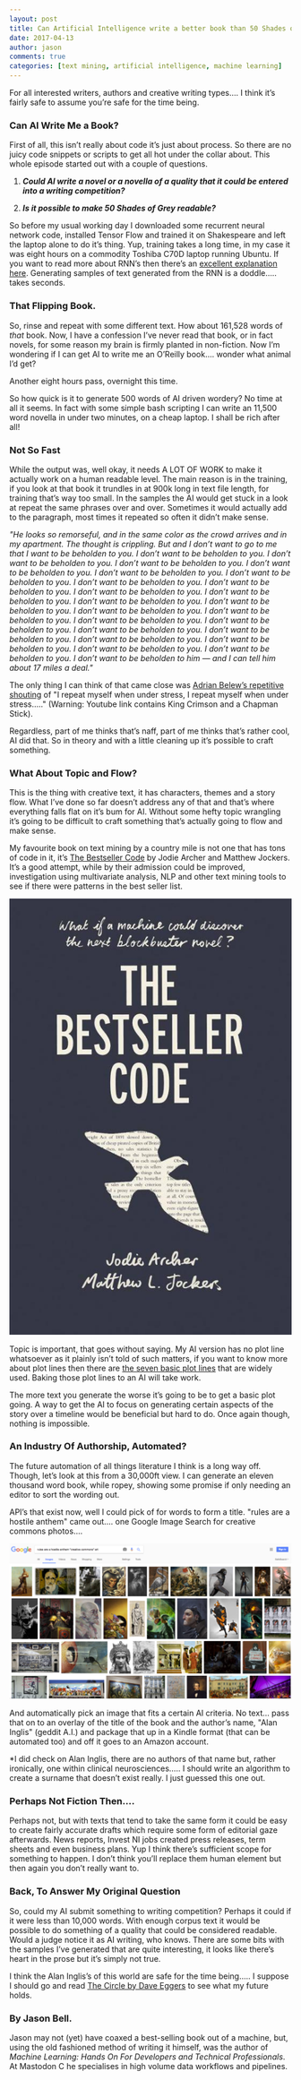 ```yaml
---
layout: post
title: Can Artificial Intelligence write a better book than 50 Shades of Grey?
date: 2017-04-13
author: jason
comments: true
categories: [text mining, artificial intelligence, machine learning]
---
```


For all interested writers, authors and creative writing types…. I think it’s fairly safe to assume you’re safe for the time being.

<!--more-->

### **Can AI Write Me a Book?**

First of all, this isn’t really about code it’s just about process. So there are no juicy code snippets or scripts to get all hot under the collar about. This whole episode started out with a couple of questions.

1. **_Could AI write a novel or a novella of a quality that it could be entered into a writing competition?_**

2. **_Is it possible to make 50 Shades of Grey readable?_**


So before my usual working day I downloaded some recurrent neural network code, installed Tensor Flow and trained it on Shakespeare and left the laptop alone to do it’s thing. Yup, training takes a long time, in my case it was eight hours on a commodity Toshiba C70D laptop running Ubuntu. If you want to read more about RNN’s then there’s an [excellent explanation here](http://karpathy.github.io/2015/05/21/rnn-effectiveness/). Generating samples of text generated from the RNN is a doddle….. takes seconds.

### **That Flipping Book.**

So, rinse and repeat with some different text. How about 161,528 words of *that* book. Now, I have a confession I’ve never read that book, or in fact novels, for some reason my brain is firmly planted in non-fiction. Now I’m wondering if I can get AI to write me an O’Reilly book…. wonder what animal I’d get?

Another eight hours pass, overnight this time.

So how quick is it to generate 500 words of AI driven wordery? No time at all it seems.  In fact with some simple bash scripting I can write an 11,500 word novella in under two minutes, on a cheap laptop. I shall be rich after all!

### **Not So Fast**

While the output was, well okay, it needs A LOT OF WORK to make it actually work on a human readable level. The main reason is in the training, if you look at that book it trundles in at 900k long in text file length, for training that’s way too small. In the samples the AI would get stuck in a look at repeat the same phrases over and over. Sometimes it would actually add to the paragraph, most times it repeated so often it didn’t make sense.

*"He looks so remorseful, and in the same color as the crowd arrives and in my apartment. The thought is crippling. But and I don’t want to go to me that I want to be beholden to you. I don’t want to be beholden to you. I don’t want to be beholden to you. I don’t want to be beholden to you. I don’t want to be beholden to you. I don’t want to be beholden to you. I don’t want to be beholden to you. I don’t want to be beholden to you. I don’t want to be beholden to you. I don’t want to be beholden to you. I don’t want to be beholden to you. I don’t want to be beholden to you. I don’t want to be beholden to you. I don’t want to be beholden to you. I don’t want to be beholden to you. I don’t want to be beholden to you. I don’t want to be beholden to you. I don’t want to be beholden to you. I don’t want to be beholden to you. I don’t want to be beholden to you. I don’t want to be beholden to you. I don’t want to be beholden to you. I don’t want to be beholden to you. I don’t want to be beholden to him — and I can tell him about 17 miles a deal."*

The only thing I can think of that came close was [Adrian Belew’s repetitive shouting](https://www.youtube.com/watch?v=JmvA7oWGb40) of "I repeat myself when under stress, I repeat myself when under stress….." (Warning: Youtube link contains King Crimson and a Chapman Stick).

Regardless, part of me thinks that’s naff, part of me thinks that’s rather cool, AI did that. So in theory and with a little cleaning up it’s possible to craft something.

### **What About Topic and Flow?**

This is the thing with creative text, it has characters, themes and a story flow. What I’ve done so far doesn’t address any of that and that’s where everything falls flat on it’s bum for AI. Without some hefty topic wrangling it’s going to be difficult to craft something that’s actually going to flow and make sense.

My favourite book on text mining by a country mile is not one that has tons of code in it, it’s [The Bestseller Code](http://amzn.to/2k9FV9z) by Jodie Archer and Matthew Jockers. It’s a good attempt, while by their admission could be improved, investigation using multivariate analysis, NLP and other text mining tools to see if there were patterns in the best seller list.

![image alt text](/assets/images/AIbook_0.jpg)

Topic is important, that goes without saying. My AI version has no plot line whatsoever as it plainly isn’t told of such matters, if you want to know more about plot lines then there are [the seven basic plot lines](http://tvtropes.org/pmwiki/pmwiki.php/Literature/TheSevenBasicPlots?from=Main.TheSevenBasicPlots) that are widely used. Baking those plot lines to an AI will take work.

The more text you generate the worse it’s going to be to get a basic plot going. A way to get the AI to focus on generating certain aspects of the story over a timeline would be beneficial but hard to do. Once again though, nothing is impossible.

### **An Industry Of Authorship, Automated?**

The future automation of all things literature I think is a long way off. Though, let’s look at this from a 30,000ft view. I can generate an eleven thousand word book, while ropey, showing some promise if only needing an editor to sort the wording out.

API’s that exist now, well I could pick of for words to form a title. "rules are a hostile anthem" came out…. one Google Image Search for creative commons photos….

![image alt text](/assets/images/Googlepics_1.png)

And automatically pick an image that fits a certain AI criteria. No text… pass that on to an overlay of the title of the book and the author’s name, "Alan Inglis" (geddit A.I.) and package that up in a Kindle format (that can be automated too) and off it goes to an Amazon account.

*I did check on Alan Inglis, there are no authors of that name but, rather ironically, one within clinical neurosciences….. I should write an algorithm to create a surname that doesn’t exist really. I just guessed this one out.

### **Perhaps Not Fiction Then….**

Perhaps not, but with texts that tend to take the same form it could be easy to create fairly accurate drafts which require some form of editorial gaze afterwards. News reports, Invest NI jobs created press releases, term sheets and even business plans. Yup I think there’s sufficient scope for something to happen. I don’t think you’ll replace them human element but then again you don’t really want to.

### **Back, To Answer My Original Question**

So, could my AI submit something to writing competition? Perhaps it could if it were less than 10,000 words. With enough corpus text it would be possible to do something of a quality that could be considered readable. Would a judge notice it as AI writing, who knows. There are some bits with the samples I’ve generated that are quite interesting, it looks like there’s heart in the prose but it’s simply not true.

I think the Alan Inglis’s of this world are safe for the time being….. I suppose I should go and read [The Circle by Dave Eggers](http://amzn.to/2jQJVuA) to see what my future holds.

### By Jason Bell. 

Jason may not (yet) have coaxed a best-selling book out of a machine, but, using the old fashioned method of writing it himself,  was the author of *Machine Learning: Hands On For Developers and Technical Professionals*.  At Mastodon C he specialises in high volume data workflows and pipelines.

